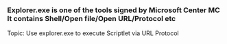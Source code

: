 ### Explorer.exe is one of the tools signed by Microsoft Center MC It contains Shell/Open  file/Open URL/Protocol etc
Topic: Use explorer.exe to execute Scriptlet via URL Protocol 
